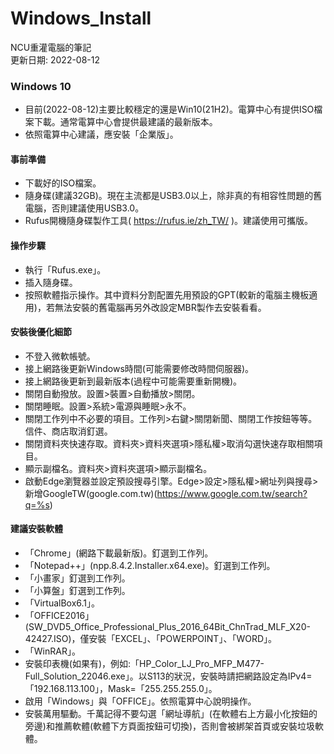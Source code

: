 # Windows_Install
NCU重灌電腦的筆記  
更新日期: 2022-08-12

### Windows 10
+ 目前(2022-08-12)主要比較穩定的還是Win10(21H2)。電算中心有提供ISO檔案下載。通常電算中心會提供最建議的最新版本。  
+ 依照電算中心建議，應安裝「企業版」。  

#### 事前準備
+ 下載好的ISO檔案。
+ 隨身碟(建議32GB)。現在主流都是USB3.0以上，除非真的有相容性問題的舊電腦，否則建議使用USB3.0。
+ Rufus開機隨身碟製作工具( https://rufus.ie/zh_TW/ )。建議使用可攜版。

#### 操作步驟
+ 執行「Rufus.exe」。
+ 插入隨身碟。
+ 按照軟體指示操作。其中資料分割配置先用預設的GPT(較新的電腦主機板適用)，若無法安裝的舊電腦再另外改設定MBR製作去安裝看看。

#### 安裝後優化細節  
+ 不登入微軟帳號。  
+ 接上網路後更新Windows時間(可能需要修改時間伺服器)。  
+ 接上網路後更新到最新版本(過程中可能需要重新開機)。  
+ 關閉自動撥放。設置>裝置>自動播放>關閉。  
+ 關閉睡眠。設置>系統>電源與睡眠>永不。  
+ 關閉工作列中不必要的項目。工作列>右鍵>關閉新聞、關閉工作按鈕等等。信件、商店取消釘選。  
+ 關閉資料夾快速存取。資料夾>資料夾選項>隱私權>取消勾選快速存取相關項目。  
+ 顯示副檔名。資料夾>資料夾選項>顯示副檔名。  
+ 啟動Edge瀏覽器並設定預設搜尋引擎。Edge>設定>隱私權>網址列與搜尋>新增GoogleTW(google.com.tw)(https://www.google.com.tw/search?q=%s)  

#### 建議安裝軟體
+ 「Chrome」(網路下載最新版)。釘選到工作列。
+ 「Notepad++」(npp.8.4.2.Installer.x64.exe)。釘選到工作列。
+ 「小畫家」釘選到工作列。
+ 「小算盤」釘選到工作列。
+ 「VirtualBox6.1」。
+ 「OFFICE2016」(SW_DVD5_Office_Professional_Plus_2016_64Bit_ChnTrad_MLF_X20-42427.ISO)，僅安裝「EXCEL」、「POWERPOINT」、「WORD」。
+ 「WinRAR」。
+ 安裝印表機(如果有)，例如:「HP_Color_LJ_Pro_MFP_M477-Full_Solution_22046.exe」。以S113的狀況，安裝時請把網路設定為IPv4=「192.168.113.100」，Mask=「255.255.255.0」。
+ 啟用「Windows」與「OFFICE」。依照電算中心說明操作。
+ 安裝萬用驅動。千萬記得不要勾選「網址導航」(在軟體右上方最小化按鈕的旁邊)和推薦軟體(軟體下方頁面按鈕可切換)，否則會被綁架首頁或安裝垃圾軟體。



